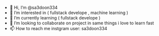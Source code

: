 - 👋 Hi, I’m @sa3doon334
- 👀 I’m interested in ( fullstack develope , machine learning )
- 🌱 I’m currently learning ( fullstack develope )
- 💞️ I’m looking to collaborate on project in same things i love to learn fast
- 📫 How to reach me instgram user: sa3doon334

<!---
sa3doon334/sa3doon334 is a ✨ special ✨ repository because its `README.md` (this file) appears on your GitHub profile.
You can click the Preview link to take a look at your changes.
--->
